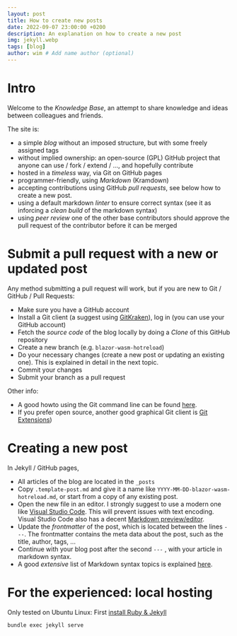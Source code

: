 ```yaml
---
layout: post
title: How to create new posts
date: 2022-09-07 23:00:00 +0200
description: An explanation on how to create a new post
img: jekyll.webp
tags: [blog]
author: wim # Add name author (optional)
---
```

# Intro
 
Welcome to the *Knowledge Base*, an attempt to share knowledge and ideas between colleagues and friends.
 
The site is:
* a simple *blog* without an imposed structure, but with some freely assigned tags
* without implied ownership: an open-source (GPL) GitHub project that anyone can use / fork / extend / ..., and hopefully contribute
* hosted in a *timeless* way, via Git on GitHub pages
* programmer-friendly, using *Markdown* (Kramdown)
* accepting contributions using GitHub *pull requests*, see below how to create a new post.
* using a default markdown *linter* to ensure correct syntax (see it as inforcing a *clean build* of the markdown syntax)
* using *peer review* one of the other base contributors should approve the pull request of the contributor before it can be merged

# Submit a pull request with a new or updated post

Any method submitting a pull request will work, but if you are new to Git / GitHub / Pull Requests:
* Make sure you have a GitHub account
* Install a Git client (a suggest using [GitKraken](https://www.gitkraken.com/)), log in (you can use your GitHub account)
* Fetch the *source code* of the blog locally by doing a *Clone* of this GitHub repository
* Create a new branch (e.g. `blazor-wasm-hotreload`)
* Do your necessary changes (create a new post or updating an existing one).  This is explained in detail in the next topic.
* Commit your changes
* Submit your branch as a pull request
 
Other info:
* A good howto using the Git command line can be found [here](https://opensource.com/article/19/7/create-pull-request-github).
* If you prefer open source, another good graphical Git client is [Git Extensions](http://gitextensions.github.io/))
 
# Creating a new post
 
In Jekyll / GitHub pages,
* All articles of the blog are located in the `_posts`
* Copy `.template-post.md` and give it a name like `YYYY-MM-DD-blazor-wasm-hotreload.md`, or start from a copy of any existing post.
* Open the new file in an editor.  I strongly suggest to use a modern one like [Visual Studio Code](https://code.visualstudio.com/).  This will prevent issues with text encoding.  Visual Studio Code also has a decent [Markdown preview/editor](https://code.visualstudio.com/docs/languages/markdown).
* Update the *frontmatter* of the post, which is located between the lines `---`.  The frontmatter contains the meta data about the post, such as the title, author, tags, ...
* Continue with your blog post after the second  `---` , with your article in markdown syntax.
* A good *extensive* list of Markdown syntax topics is explained [here](https://www.markdownguide.org/basic-syntax).
 
# For the experienced: local hosting
 
Only tested on Ubuntu Linux:
First [install Ruby & Jekyll](https://jekyllrb.com/docs/installation/)
 
``` bash
bundle exec jekyll serve
```
